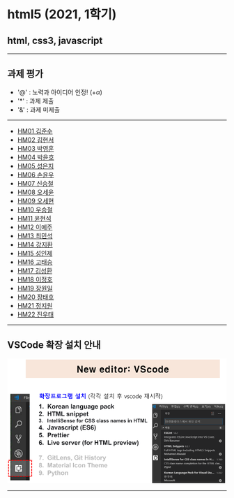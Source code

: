 # html5 (2021, 1학기)
## html, css3, javascript
---
## 과제 평가
- '@' : 노력과 아이디어 인정! (+$\alpha$)
- '*' : 과제 제출 
- '&' : 과제 미제출 
***
- [HM01	김준수]()
- [HM02	김현서]()
- [HM03	박영훈]()
- [HM04	박윤호]()
- [HM05	성은지]()
- [HM06	손윤우]()
- [HM07	신승철]()
- [HM08	오세윤]()
- [HM09	오세현]()
- [HM10	우승철]()
- [HM11	윤현석]()
- [HM12	이예주]()
- [HM13	최민석]()
- [HM14	강지환]()
- [HM15	성인제]()
- [HM16	고태승]()
- [HM17	김성환]()
- [HM18	이정호]()
- [HM19	장원일]()
- [HM20	장태호]()
- [HM21	정지원]()
- [HM22	진우태]()
***
## VSCode 확장 설치 안내

![VSCode 확장 설치 안내](https://github.com/Redwoods/html5/blob/master/vscode_extensions.png)
***
